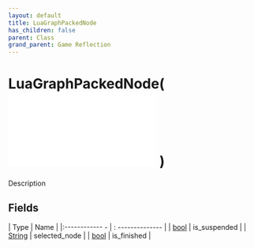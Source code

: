```yaml
---
layout: default
title: LuaGraphPackedNode
has_children: false
parent: Class
grand_parent: Game Reflection
---
```

# LuaGraphPackedNode( ![ LuaEntityPackedObject ](game-reflection/classes/lua_entity_packed_object.md) )
Description 

## Fields
| Type | Name |
|:------------ - | : -------------- |
| [bool](game-reflection/components/bool.md) | is_suspended |
| [String](game-reflection/components/string.md) | selected_node |
| [bool](game-reflection/components/bool.md) | is_finished |
